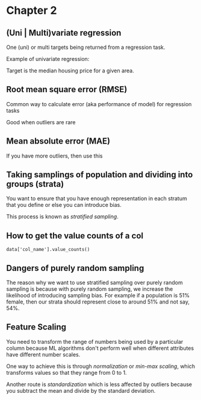 # Chapter 2

## (Uni | Multi)variate regression

One (uni) or multi targets being returned from a regression task.

Example of univariate regression:

Target is the median housing price for a given area.

## Root mean square error (RMSE)

Common way to calculate error (aka performance of model) for regression tasks

Good when outliers are rare

## Mean absolute error (MAE)

If you have more outliers, then use this

## Taking samplings of population and dividing into groups (strata)

You want to ensure that you have enough representation in each stratum that you define or else you can introduce bias.

This process is known as _stratified sampling_.

## How to get the value counts of a col

`data['col_name'].value_counts()`

## Dangers of purely random sampling

The reason why we want to use stratified sampling over purely random sampling is because with purely random sampling, we increase the likelihood of introducing sampling bias. For example if a population is 51% female, then our strata should represent close to around 51% and not say, 54%.

## Feature Scaling

You need to transform the range of numbers being used by a particular column because ML algorithms don't perform well when different attributes have different number scales.

One way to achieve this is through _normalization_ or _min-max scaling_, which transforms values so that they range from 0 to 1.

Another route is _standardization_ which is less affected by outliers because you subtract the mean and divide by the standard deviation.


